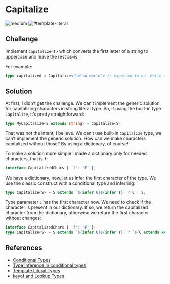 # Capitalize

![medium](https://img.shields.io/badge/-medium-d9901a)
![#template-literal](https://img.shields.io/badge/-%23template--literal-999)

## Challenge

Implement `Capitalize<T>` which converts the first letter of a string to uppercase and leave the rest as-is.

For example:

```ts
type capitalized = Capitalize<'hello world'> // expected to be 'Hello world'
```

## Solution

At first, I didn’t get the challenge.
We can’t implement the generic solution for capitalizing characters in string literal type.
So, if using the built-in type `Capitalize`, it’s pretty straightforward:

```ts
type MyCapitalize<S extends string> = Capitalize<S>
```

That was not the intent, I believe.
We can’t use built-in `Capitalize` type, we can’t implement the generic solution.
How can we make characters capitalized without those?
By using a dictionary, of course!

To make a solution more simple I made a dictionary only for needed characters, that is `f`:

```ts
interface CapitalizedChars { 'f': 'F' };
```

We have a dictionary, now, let us infer the first character of the type.
We use the classic construct with a conditional type and inferring:

```ts
type Capitalize<S> = S extends `${infer C}${infer T}` ? C : S;
```

Type parameter `C` has the first character now.
We need to check if the character is present in our dictionary.
If so, we return the capitalized character from the dictionary, otherwise we return the first character without changes:

```ts
interface CapitalizedChars { 'f': 'F' };
type Capitalize<S> = S extends `${infer C}${infer T}` ? `${C extends keyof CapitalizedChars ? CapitalizedChars[C] : C}${T}` : S;
```

## References

- [Conditional Types](https://www.typescriptlang.org/docs/handbook/advanced-types.html#conditional-types)
- [Type inference in conditional types](https://www.typescriptlang.org/docs/handbook/advanced-types.html#type-inference-in-conditional-types)
- [Template Literal Types](https://www.typescriptlang.org/docs/handbook/release-notes/typescript-4-1.html#template-literal-types)
- [keyof and Lookup Types](https://www.typescriptlang.org/docs/handbook/release-notes/typescript-2-1.html#keyof-and-lookup-types)
